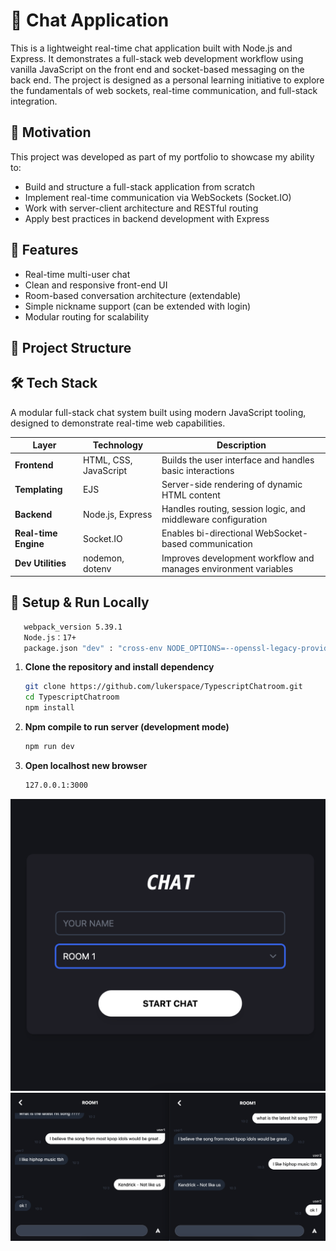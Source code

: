 # 💬 Chat Application

This is a lightweight real-time chat application built with Node.js and Express. It demonstrates a full-stack web development workflow using vanilla JavaScript on the front end and socket-based messaging on the back end. The project is designed as a personal learning initiative to explore the fundamentals of web sockets, real-time communication, and full-stack integration.

## 🧠 Motivation

This project was developed as part of my portfolio to showcase my ability to:

- Build and structure a full-stack application from scratch
- Implement real-time communication via WebSockets (Socket.IO)
- Work with server-client architecture and RESTful routing
- Apply best practices in backend development with Express


## 🚀 Features

- Real-time multi-user chat
- Clean and responsive front-end UI
- Room-based conversation architecture (extendable)
- Simple nickname support (can be extended with login)
- Modular routing for scalability


## 📁 Project Structure


## 🛠️ Tech Stack

A modular full-stack chat system built using modern JavaScript tooling, designed to demonstrate real-time web capabilities.

| Layer               | Technology             | Description |
|---------------------|------------------------|-------------|
| **Frontend**        | HTML, CSS, JavaScript  | Builds the user interface and handles basic interactions |
| **Templating**      | EJS                    | Server-side rendering of dynamic HTML content |
| **Backend**         | Node.js, Express       | Handles routing, session logic, and middleware configuration |
| **Real-time Engine**| Socket.IO              | Enables bi-directional WebSocket-based communication |
| **Dev Utilities**   | nodemon, dotenv        | Improves development workflow and manages environment variables |


## 🧪 Setup & Run Locally
```bash
   webpack_version 5.39.1
   Node.js：17+ 
   package.json "dev" : "cross-env NODE_OPTIONS=--openssl-legacy-provider NODE_ENV=development nodemon ./src/index.ts"
```

1. **Clone the repository and install dependency**
   ```bash
   git clone https://github.com/lukerspace/TypescriptChatroom.git
   cd TypescriptChatroom
   npm install
   ```

2. **Npm compile to run server (development mode)**
   ```bash
   npm run dev
   ```
3. **Open localhost new browser**
   ```bash
   127.0.0.1:3000
   ```

![Dashboard Preview](src/readme/readme1.png )
![Dashboard Preview](src/readme/readme2.png )

